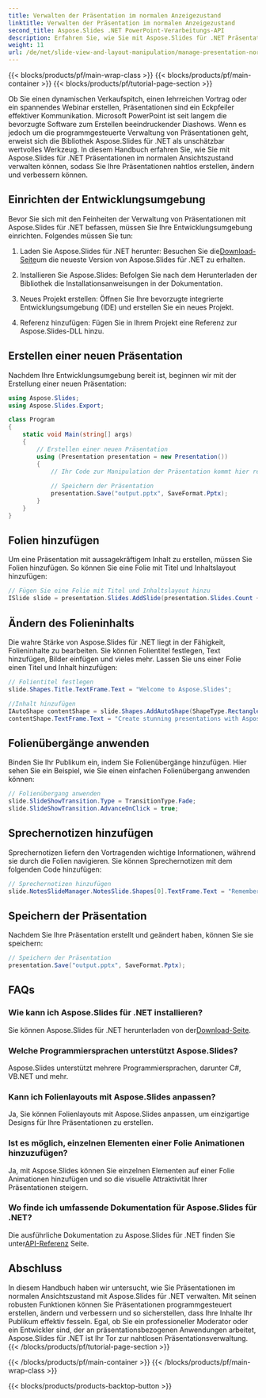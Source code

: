 ```yaml
---
title: Verwalten der Präsentation im normalen Anzeigezustand
linktitle: Verwalten der Präsentation im normalen Anzeigezustand
second_title: Aspose.Slides .NET PowerPoint-Verarbeitungs-API
description: Erfahren Sie, wie Sie mit Aspose.Slides für .NET Präsentationen im normalen Ansichtszustand verwalten. Erstellen, ändern und verbessern Sie Präsentationen programmgesteuert mit Schritt-für-Schritt-Anleitung und vollständigem Quellcode.
weight: 11
url: /de/net/slide-view-and-layout-manipulation/manage-presentation-normal-view-state/
---
```


{{< blocks/products/pf/main-wrap-class >}}
{{< blocks/products/pf/main-container >}}
{{< blocks/products/pf/tutorial-page-section >}}


Ob Sie einen dynamischen Verkaufspitch, einen lehrreichen Vortrag oder ein spannendes Webinar erstellen, Präsentationen sind ein Eckpfeiler effektiver Kommunikation. Microsoft PowerPoint ist seit langem die bevorzugte Software zum Erstellen beeindruckender Diashows. Wenn es jedoch um die programmgesteuerte Verwaltung von Präsentationen geht, erweist sich die Bibliothek Aspose.Slides für .NET als unschätzbar wertvolles Werkzeug. In diesem Handbuch erfahren Sie, wie Sie mit Aspose.Slides für .NET Präsentationen im normalen Ansichtszustand verwalten können, sodass Sie Ihre Präsentationen nahtlos erstellen, ändern und verbessern können.

   
## Einrichten der Entwicklungsumgebung

Bevor Sie sich mit den Feinheiten der Verwaltung von Präsentationen mit Aspose.Slides für .NET befassen, müssen Sie Ihre Entwicklungsumgebung einrichten. Folgendes müssen Sie tun:

1.  Laden Sie Aspose.Slides für .NET herunter: Besuchen Sie die[Download-Seite](https://releases.aspose.com/slides/net/)um die neueste Version von Aspose.Slides für .NET zu erhalten.

2. Installieren Sie Aspose.Slides: Befolgen Sie nach dem Herunterladen der Bibliothek die Installationsanweisungen in der Dokumentation.

3. Neues Projekt erstellen: Öffnen Sie Ihre bevorzugte integrierte Entwicklungsumgebung (IDE) und erstellen Sie ein neues Projekt.

4. Referenz hinzufügen: Fügen Sie in Ihrem Projekt eine Referenz zur Aspose.Slides-DLL hinzu.

## Erstellen einer neuen Präsentation

Nachdem Ihre Entwicklungsumgebung bereit ist, beginnen wir mit der Erstellung einer neuen Präsentation:

```csharp
using Aspose.Slides;
using Aspose.Slides.Export;

class Program
{
    static void Main(string[] args)
    {
        // Erstellen einer neuen Präsentation
        using (Presentation presentation = new Presentation())
        {
            // Ihr Code zur Manipulation der Präsentation kommt hier rein
            
            // Speichern der Präsentation
            presentation.Save("output.pptx", SaveFormat.Pptx);
        }
    }
}
```

## Folien hinzufügen

Um eine Präsentation mit aussagekräftigem Inhalt zu erstellen, müssen Sie Folien hinzufügen. So können Sie eine Folie mit Titel und Inhaltslayout hinzufügen:

```csharp
// Fügen Sie eine Folie mit Titel und Inhaltslayout hinzu
ISlide slide = presentation.Slides.AddSlide(presentation.Slides.Count + 1, presentation.SlideMaster.CustomLayouts[LayoutType.TitleAndObject]);
```

## Ändern des Folieninhalts

Die wahre Stärke von Aspose.Slides für .NET liegt in der Fähigkeit, Folieninhalte zu bearbeiten. Sie können Folientitel festlegen, Text hinzufügen, Bilder einfügen und vieles mehr. Lassen Sie uns einer Folie einen Titel und Inhalt hinzufügen:

```csharp
// Folientitel festlegen
slide.Shapes.Title.TextFrame.Text = "Welcome to Aspose.Slides";

//Inhalt hinzufügen
IAutoShape contentShape = slide.Shapes.AddAutoShape(ShapeType.Rectangle, 50, 100, 600, 300);
contentShape.TextFrame.Text = "Create stunning presentations with Aspose.Slides!";
```

## Folienübergänge anwenden

Binden Sie Ihr Publikum ein, indem Sie Folienübergänge hinzufügen. Hier sehen Sie ein Beispiel, wie Sie einen einfachen Folienübergang anwenden können:

```csharp
// Folienübergang anwenden
slide.SlideShowTransition.Type = TransitionType.Fade;
slide.SlideShowTransition.AdvanceOnClick = true;
```

## Sprechernotizen hinzufügen

Sprechernotizen liefern den Vortragenden wichtige Informationen, während sie durch die Folien navigieren. Sie können Sprechernotizen mit dem folgenden Code hinzufügen:

```csharp
// Sprechernotizen hinzufügen
slide.NotesSlideManager.NotesSlide.Shapes[0].TextFrame.Text = "Remember to explain the benefits of Aspose.Slides!";
```

## Speichern der Präsentation

Nachdem Sie Ihre Präsentation erstellt und geändert haben, können Sie sie speichern:

```csharp
// Speichern der Präsentation
presentation.Save("output.pptx", SaveFormat.Pptx);
```

## FAQs

### Wie kann ich Aspose.Slides für .NET installieren?

 Sie können Aspose.Slides für .NET herunterladen von der[Download-Seite](https://releases.aspose.com/slides/net/).

### Welche Programmiersprachen unterstützt Aspose.Slides?

Aspose.Slides unterstützt mehrere Programmiersprachen, darunter C#, VB.NET und mehr.

### Kann ich Folienlayouts mit Aspose.Slides anpassen?

Ja, Sie können Folienlayouts mit Aspose.Slides anpassen, um einzigartige Designs für Ihre Präsentationen zu erstellen.

### Ist es möglich, einzelnen Elementen einer Folie Animationen hinzuzufügen?

Ja, mit Aspose.Slides können Sie einzelnen Elementen auf einer Folie Animationen hinzufügen und so die visuelle Attraktivität Ihrer Präsentationen steigern.

### Wo finde ich umfassende Dokumentation für Aspose.Slides für .NET?

Die ausführliche Dokumentation zu Aspose.Slides für .NET finden Sie unter[API-Referenz](https://reference.aspose.com/slides/net/) Seite.

## Abschluss
In diesem Handbuch haben wir untersucht, wie Sie Präsentationen im normalen Ansichtszustand mit Aspose.Slides für .NET verwalten. Mit seinen robusten Funktionen können Sie Präsentationen programmgesteuert erstellen, ändern und verbessern und so sicherstellen, dass Ihre Inhalte Ihr Publikum effektiv fesseln. Egal, ob Sie ein professioneller Moderator oder ein Entwickler sind, der an präsentationsbezogenen Anwendungen arbeitet, Aspose.Slides für .NET ist Ihr Tor zur nahtlosen Präsentationsverwaltung.
{{< /blocks/products/pf/tutorial-page-section >}}

{{< /blocks/products/pf/main-container >}}
{{< /blocks/products/pf/main-wrap-class >}}

{{< blocks/products/products-backtop-button >}}
